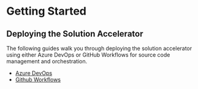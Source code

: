 # Getting Started

## Deploying the Solution Accelerator

The following guides walk you through deploying the solution accelerator using either Azure DevOps or GitHub Workflows for source code management and orchestration. 

* [Azure DevOps ](/documentation/deployguides/deployguide_ado.md)
* [Github Workflows](/documentation/deployguides/deployguide_gha.md)
